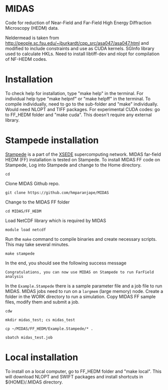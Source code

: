 # MIDAS

Code for reduction of Near-Field and Far-Field High Energy Diffraction Microscopy (HEDM) data.

Neldermead is taken from http://people.sc.fsu.edu/~jburkardt/cpp_src/asa047/asa047.html and modified to include constraints and use as CUDA kernels.
SGInfo library used to calculate HKLs.
Need to install libtiff-dev and nlopt for compilation of NF-HEDM codes.


# Installation
To check help for installation, type "make help" in the terminal.
For individual help type "make helpnf" or "make helpff" in the terminal.
To compile individually, need to go to the sub-folder and "make" individually.
Would need NLOPT and TIFF packages.
For experimental CUDA codes: go to FF_HEDM folder and "make cuda". This doesn't require any external library.

# Stampede installation
[Stampede](https://portal.tacc.utexas.edu/user-guides/stampede) is a part of the [XSEDE](https://www.xsede.org/) 
supercomputing network. MIDAS far-field HEDM (FF) installation is tested on Stampede. To install MIDAS FF code on Stampede,
Log into Stampede and change to the Home directory.

  `cd`

  Clone MIDAS Github repo.

  `git clone https://github.com/hmparanjape/MIDAS`

  Change to the MIDAS FF folder

  `cd MIDAS/FF_HEDM`

  Load NetCDF library which is required by MIDAS

  `module load netcdf`

  Run the `make` command to compile binaries and create necessary scripts. This may take several minutes.

  `make stampede`

  In the end, you should see the following success message

  `Congratulations, you can now use MIDAS on Stampede to run FarField analysis`

  In the `Example.Stampede` there is a sample parameter file and a job file to run MIDAS.
MIDAS jobs need to run on a `largmem` (large memory) node. Create a folder in the WORK directory
to run a simulation. Copy MIDAS FF sample files, modify them and submit a job.

  `cdw`

  `mkdir midas_test; cs midas_test`

  `cp ~/MIDAS/FF_HEDM/Example.Stampede/* .`

  `sbatch midas_test.job`

# Local installation
To install on a local computer, go to FF_HEDM folder and "make local".
This will download NLOPT and SWIFT packages and install shortcuts in ${HOME}/.MIDAS directory.
